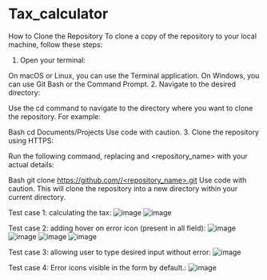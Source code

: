 # Tax_calculator
How to Clone the Repository
To clone a copy of the repository to your local machine, follow these steps:

1. Open your terminal:

On macOS or Linux, you can use the Terminal application.
On Windows, you can use Git Bash or the Command Prompt.
2. Navigate to the desired directory:

Use the cd command to navigate to the directory where you want to clone the repository. For example:

Bash
cd Documents/Projects
Use code with caution.
3. Clone the repository using HTTPS:

Run the following command, replacing <username> and <repository_name> with your actual details:

Bash
git clone [https://github.com/<username>/<repository_name>.git](https://github.com/Sonkarrushikesh22/Tax_calculator.git)
Use code with caution.
This will clone the repository into a new directory  within your current directory.

Test case 1: calculating the tax:
![image](https://github.com/Sonkarrushikesh22/Tax_calculator/assets/98597295/db29d06e-56fd-47f9-a35a-9e4f9750b137)
![image](https://github.com/Sonkarrushikesh22/Tax_calculator/assets/98597295/3d62da41-635f-4f71-a91a-2c2bf53ab017)

Test case 2: adding hover on error icon (present in all field):
![image](https://github.com/Sonkarrushikesh22/Tax_calculator/assets/98597295/62b5a458-f70d-46f3-a1b8-df065346d73d)
![image](https://github.com/Sonkarrushikesh22/Tax_calculator/assets/98597295/08b88e66-8475-4224-b22a-eab66de27d4e)
![image](https://github.com/Sonkarrushikesh22/Tax_calculator/assets/98597295/1ef6a282-8ae2-4514-9c08-d60045eb77a4)
![image](https://github.com/Sonkarrushikesh22/Tax_calculator/assets/98597295/b278250a-d0f3-463d-a5ab-d61c4172ed72)





Test case 3: allowing user to type desired input without error:
![image](https://github.com/Sonkarrushikesh22/Tax_calculator/assets/98597295/1b1f95e2-b7e7-4aed-9a79-04162af4a62a)

Test case 4: Error icons visible in the form by default.:
![image](https://github.com/Sonkarrushikesh22/Tax_calculator/assets/98597295/5a013550-eef0-469d-bacc-aa43de9709fa)





